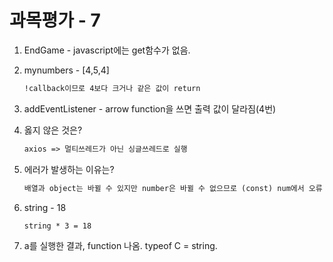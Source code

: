# 과목평가 - 7

1. EndGame - javascript에는 get함수가 없음. 

2. mynumbers - [4,5,4] 

   ```html
   !callback이므로 4보다 크거나 같은 값이 return
   ```

3. addEventListener - arrow function을 쓰면 출력 값이 달라짐(4번)

4. 옳지 않은 것은?

   ```html
   axios => 멀티쓰레드가 아닌 싱글쓰레드로 실행
   ```

5. 에러가 발생하는 이유는?

   ``` html
   배열과 object는 바뀔 수 있지만 number은 바뀔 수 없으므로 (const) num에서 오류 발생. num++가 안됨
   ```

6. string - 18

   ```html
   string * 3 = 18
   ```

7. a를 실행한 결과, function 나옴. typeof C = string.


